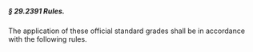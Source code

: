 ##### § 29.2391 Rules. #####

The application of these official standard grades shall be in accordance with the following rules.
